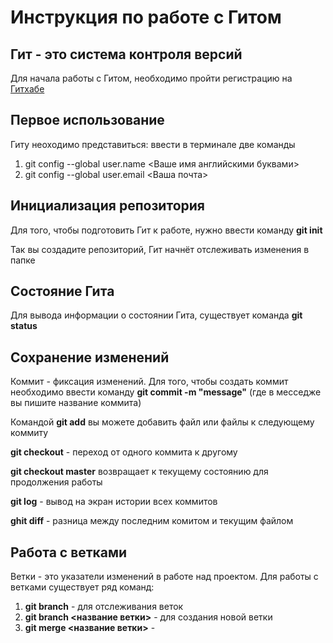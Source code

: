 # Инструкция по работе с Гитом
##  Гит - это система контроля версий 

Для начала работы с Гитом, необходимо пройти регистрацию на [Гитхабе](https://github.com) 

## Первое использование
Гиту неоходимо представиться: ввести в терминале две команды

1. git config --global user.name <Ваше имя английскими буквами>
1. git config --global user.email <Ваша почта>

## Инициализация репозитория
Для того, чтобы подготовить Гит к работе, нужно ввести команду **git init**

Так вы создадите репозиторий, Гит начнёт отслеживать изменения в папке

## Состояние Гита
Для вывода информации о состоянии Гита, существует команда **git status**

## Сохранение изменений
Коммит - фиксация изменений. Для того, чтобы создать коммит необходимо ввести команду **git commit -m "message"** (где в месседже вы пишите название коммита)

Командой **git add** вы можете добавить файл или файлы к следующему коммиту

**git checkout** - переход от одного коммита к другому

**git checkout master** возвращает к текущему состоянию для продолжения работы

**git log** - вывод на экран истории всех коммитов 

**ghit diff** - разница между последним комитом и текущим файлом

## Работа с ветками
Ветки - это указатели изменений в работе над проектом. Для работы с ветками существует ряд команд:

1. **git branch** - для отслеживания веток 
1. **git branch <название ветки>** - для создания новой ветки
1. **git merge <название ветки>** -